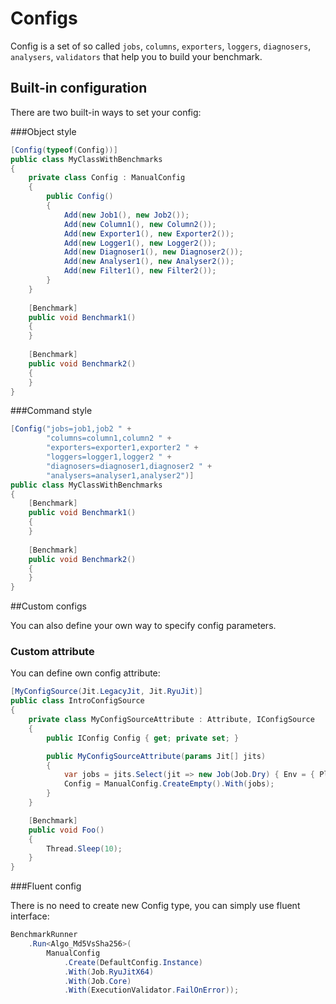 # Configs

Config is a set of so called `jobs`, `columns`, `exporters`, `loggers`, `diagnosers`, `analysers`, `validators` that help you to build your benchmark. 

## Built-in configuration
There are two built-in ways to set your config:

###Object style

```cs
[Config(typeof(Config))]
public class MyClassWithBenchmarks
{
    private class Config : ManualConfig
    {
        public Config()
        {
            Add(new Job1(), new Job2());
            Add(new Column1(), new Column2());
            Add(new Exporter1(), new Exporter2());
            Add(new Logger1(), new Logger2());
            Add(new Diagnoser1(), new Diagnoser2());
            Add(new Analyser1(), new Analyser2());
            Add(new Filter1(), new Filter2());
        }
    }
    
    [Benchmark]
    public void Benchmark1()
    {
    }
    
    [Benchmark]
    public void Benchmark2()
    {
    }
}
```

###Command style

```cs
[Config("jobs=job1,job2 " +
        "columns=column1,column2 " +
        "exporters=exporter1,exporter2 " +
        "loggers=logger1,logger2 " +
        "diagnosers=diagnoser1,diagnoser2 " +
        "analysers=analyser1,analyser2")]
public class MyClassWithBenchmarks
{
    [Benchmark]
    public void Benchmark1()
    {
    }
    
    [Benchmark]
    public void Benchmark2()
    {
    }
}
```

##Custom configs

You can also define your own way to specify config parameters. 

### Custom attribute

You can define own config attribute:

```cs
[MyConfigSource(Jit.LegacyJit, Jit.RyuJit)]
public class IntroConfigSource
{
    private class MyConfigSourceAttribute : Attribute, IConfigSource
    {
        public IConfig Config { get; private set; }

        public MyConfigSourceAttribute(params Jit[] jits)
        {
            var jobs = jits.Select(jit => new Job(Job.Dry) { Env = { Platform = Platform.X64, Jit = jit } }).ToArray();
            Config = ManualConfig.CreateEmpty().With(jobs);
        }
    }

    [Benchmark]
    public void Foo()
    {
        Thread.Sleep(10);
    }
}
```

###Fluent config

There is no need to create new Config type, you can simply use fluent interface:

```cs
BenchmarkRunner
    .Run<Algo_Md5VsSha256>(
        ManualConfig
            .Create(DefaultConfig.Instance)
            .With(Job.RyuJitX64)
            .With(Job.Core)
            .With(ExecutionValidator.FailOnError));
```
